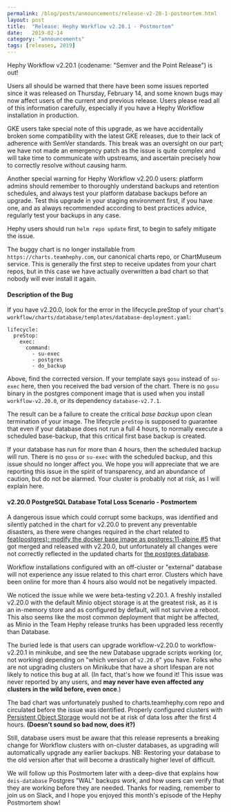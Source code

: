 ```yaml
---
permalink: /blog/posts/announcements/release-v2-20-1-postmortem.html
layout: post
title:  "Release: Hephy Workflow v2.20.1 - Postmortem"
date:   2019-02-14
category: "announcements"
tags: [releases, 2019]
---
```


Hephy Workflow v2.20.1 (codename: "Semver and the Point Release") is out!

Users all should be warned that there have been some issues reported since it was released on Thursday, February 14, and some known bugs may now affect users of the current and previous release. Users please read all of this information carefully, especially if you have a Hephy Workflow installation in production.

GKE users take special note of this upgrade, as we have accidentally broken
some compatibility with the latest GKE releases, due to their lack of adherence
with SemVer standards. This break was an oversight on our part; we have not
made an emergency patch as the issue is quite complex and will take time to
communicate with upstreams, and ascertain precisely how to correctly resolve
without causing harm.

Another special warning for Hephy Workflow v2.20.0 users: platform admins should
remember to thoroughly understand backups and retention schedules, and always
test your platform database backups before an upgrade. Test this upgrade in
your staging environment first, if you have one, and as always recommended
according to best practices advice, regularly test your backups in any case.

Hephy users should run `helm repo update` first, to begin to safely mitigate the issue.

The buggy chart is no longer installable from `https://charts.teamhephy.com`,
our canonical charts repo, or ChartMuseum service. This is generally the first
step to receive updates from your chart repos, but in this case we have
actually overwritten a bad chart so that nobody will ever install it again.

#### Description of the Bug

If you have v2.20.0, look for the error in the lifecycle.preStop of your chart's
`workflow/charts/database/templates/database-deployment.yaml`:

```
lifecycle:
  preStop:
    exec:
      command:
        - su-exec
        - postgres
        - do_backup
```

Above, find the corrected version. If your template says `gosu` instead of
`su-exec` here, then you received the bad version of the chart. There is no
`gosu` binary in the postgres component image that is used when you install
`workflow-v2.20.0`, or its dependency `database-v2.7.1`.

The result can be a failure to create the critical *base backup* upon clean
termination of your image. The lifecycle `preStop` is supposed to guarantee
that even if your database does not run a full 4 hours, to normally execute a
scheduled base-backup, that this critical first base backup is created.

If your database has run for more than 4 hours, then the scheduled backup will
run. There is no `gosu` or `su-exec` with the scheduled backup, and this issue
should no longer affect you. We hope you will appreciate that we are reporting
this issue in the spirit of transparency, and an abundance of caution, but do
not be alarmed. Your cluster is probably not at risk, as I will explain here.

#### v2.20.0 PostgreSQL Database Total Loss Scenario - Postmortem

A dangerous issue which could corrupt some backups, was identified and silently
patched in the chart for v2.20.0 to prevent any preventable disasters, as there
were changes required in the chart related to
[feat(postgres): modify the docker base image as postgres:11-alpine #5](https://github.com/teamhephy/postgres/pull/5/files#diff-7927d6e9c88c978749d8c56320e281dd)
that got merged and released with v2.20.0, but unfortunately all changes were
not correctly reflected in the updated charts for [the postgres database](https://github.com/teamhephy/postgres).

Workflow installations configured with an off-cluster or "external" database
will not experience any issue related to this chart error. Clusters which have
been online for more than 4 hours also would not be negatively impacted.

We noticed the issue while we were beta-testing v2.20.1. A freshly installed
v2.20.0 with the default Minio object storage is at the greatest risk, as it is
an in-memory store and as configured by default, will not survive a reboot.
This also seems like the most common deployment that might be affected, as
Minio in the Team Hephy release trunks has been upgraded less recently than
Database.

The buried lede is that users can upgrade workflow-v2.20.0 to workflow-v2.20.1
in minikube, and see the new Database upgrade scripts working (or, not working)
depending on "which version of `v2.20.0`" you have. Folks who are not upgrading
clusters on Minikube that have a short lifespan are not likely to notice this
bug at all. (In fact, that's how we found it! This issue was never reported by
any users, and **may never have even affected any clusters in the wild before,
even once**.)

The bad chart was unfortunately pushed to charts.teamhephy.com repo and
circulated before the issue was identified. Properly configured clusters with
[Persistent Object Storage](https://docs.teamhephy.info/installing-workflow/configuring-object-storage/)
would not be at risk of data loss after the first 4 hours. **(Doesn't sound so bad now, does it?)**

Still, database users must be aware that this release represents a breaking
change for Workflow clusters with on-cluster databases, as upgrading will
automatically upgrade any earlier backups. NB: Restoring your database to the
old version after that will become a drastically higher level of difficult.

We will follow up this Postmortem later with a deep-dive that explains how
`deis-database` Postgres "WAL" backups work, and how users can verify that they
are working before they are needed. Thanks for reading, remember to join us on
Slack, and I hope you enjoyed this month's episode of the Hephy Postmortem show!
